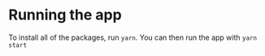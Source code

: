 # Running the app
To install all of the packages, run `yarn`.
You can then run the app with `yarn start`